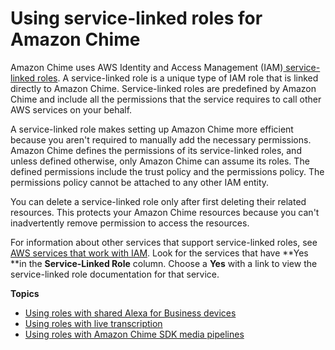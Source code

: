 # Using service\-linked roles for Amazon Chime<a name="using-service-linked-roles"></a>

Amazon Chime uses AWS Identity and Access Management \(IAM\)[ service\-linked roles](https://docs.aws.amazon.com/IAM/latest/UserGuide/id_roles_terms-and-concepts.html#iam-term-service-linked-role)\. A service\-linked role is a unique type of IAM role that is linked directly to Amazon Chime\. Service\-linked roles are predefined by Amazon Chime and include all the permissions that the service requires to call other AWS services on your behalf\. 

A service\-linked role makes setting up Amazon Chime more efficient because you aren't required to manually add the necessary permissions\. Amazon Chime defines the permissions of its service\-linked roles, and unless defined otherwise, only Amazon Chime can assume its roles\. The defined permissions include the trust policy and the permissions policy\. The permissions policy cannot be attached to any other IAM entity\.

You can delete a service\-linked role only after first deleting their related resources\. This protects your Amazon Chime resources because you can't inadvertently remove permission to access the resources\.

For information about other services that support service\-linked roles, see [AWS services that work with IAM](https://docs.aws.amazon.com/IAM/latest/UserGuide/reference_aws-services-that-work-with-iam.html)\. Look for the services that have **Yes **in the **Service\-Linked Role** column\. Choose a **Yes** with a link to view the service\-linked role documentation for that service\.

**Topics**
+ [Using roles with shared Alexa for Business devices](using-service-linked-roles-a4b.md)
+ [Using roles with live transcription](using-service-linked-roles-transcription.md)
+ [Using roles with Amazon Chime SDK media pipelines](using-service-linked-roles-media-pipeline.md)